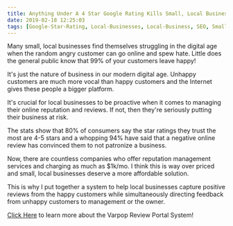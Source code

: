 ```yaml
---
title: Anything Under A 4 Star Google Rating Kills Small, Local Businesses
date: 2019-02-18 12:25:03
tags: [Google-Star-Rating, Local-Businesses, Local-Business, SEO, Small-Business, Local-SEO]
---
```


Many small, local businesses find themselves struggling in the digital age when the random angry customer can go online and spew hate. Little does the general public know that 99% of your customers leave happy!

It's just the nature of business in our modern digital age. Unhappy customers are much more vocal than happy customers and the Internet gives these people a bigger platform.

It's crucial for local businesses to be proactive when it comes to managing their online reputation and reviews. If not, then they're seriously putting their business at risk.

The stats show that 80% of consumers say the star ratings they trust the most are 4-5 stars and a whopping 94% have said that a negative online review has convinced them to not patronize a business.

Now, there are countless companies who offer reputation management services and charging as much as $1k/mo. I think this is way over priced and small, local businesses deserve a more affordable solution. 

This is why I put together a system to help local businesses capture positive reviews from the happy customers while simultaneously directing feedback from unhappy customers to management or the owner.

[Click Here](https://www.varpop.com) to learn more about the Varpop Review Portal System!